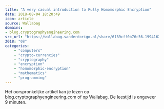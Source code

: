 ```yaml
---
title: "A very casual introduction to Fully Homomorphic Encryption"
date: 2018-08-04 18:20:49
icon: article
source: Wallabag
domains:
- blog.cryptographyengineering.com
src_url: "https://wallabag.sanderdorigo.nl/share/6139cff0b76c56.19941626"
2018: "08"
categories:
    - "computers"
    - "crypto-currencies"
    - "cryptography"
    - "encryption"
    - "homomorphic-encryption"
    - "mathematics"
    - "programming"
---
```

Het oorspronkelijke artikel kan je lezen op [blog.cryptographyengineering.com](https://blog.cryptographyengineering.com/2012/01/02/very-casual-introduction-to-fully/) of [op Wallabag](https://wallabag.sanderdorigo.nl/share/6139cff0b76c56.19941626). De leestijd is ongeveer 9 minuten.